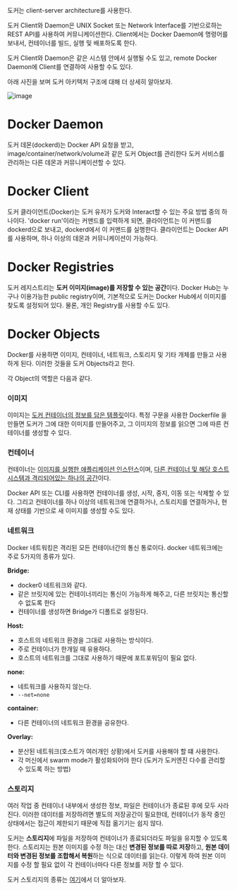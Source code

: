 
도커는 client-server architecture를 사용한다.

도커 Client와 Daemon은 UNIX Socket 또는 Network Interface를 기반으로하는 REST API를 사용하여 커뮤니케이션한다. Client에서는 Docker Daemon에 명령어를 보내서, 컨테이너를 빌드, 실행 및 배포하도록 한다.

도커 Client와 Daemon은 같은 시스템 안에서 실행될 수도 있고, remote Docker Daemon에 Client를 연결하여 사용할 수도 있다.

아래 사진을 보며 도커 아키텍처 구조에 대해 더 상세히 알아보자.

![image](https://user-images.githubusercontent.com/81006587/201558603-b3b6f3ab-015f-4957-b32b-d4b82dd7f7bb.png)

# Docker Daemon
도커 데몬(dockerd)는 Docker API 요청을 받고, image/container/network/volume과 같은 도커 Object를 관리한다 도커 서비스를 관리하는 다른 데몬과 커뮤니케이션할 수 있다.

# Docker Client
도커 클라이언트(Docker)는 도커 유저가 도커와 Interact할 수 있는 주요 방법 중의 하나이다.
'docker run'이라는 커맨드를 입력하게 되면, 클라이언트는 이 커맨드를 dockerd으로 보내고, dockerd에서 이 커맨드를 실행한다. 
클라이언트는 Docker API를 사용하며, 하나 이상의 데몬과 커뮤니케이션이 가능하다.

# Docker Registries
도커 레지스트리는 **도커 이미지(image)를 저장할 수 있는 공간**이다.
Docker Hub는 누구나 이용가능한 public registry이며, 기본적으로 도커는 Docker Hub에서 이미지를 찾도록 설정되어 있다. 물론, 개인 Registry를 사용할 수도 있다.

# Docker Objects
Docker를 사용하면 이미지, 컨테이너, 네트워크, 스토리지 및 기타 개체를 만들고 사용하게 된다. 이러한 것들을 도커 Objects라고 한다.

각 Object의 역할은 다음과 같다.

### 이미지

이미지는 <u>도커 컨테이너의 정보를 담은 템플릿</u>이다. 특정 구문을 사용한 Dockerfile 을 만들면 도커가 그에 대한 이미지를 만들어주고, 그 이미지의 정보를 읽으면 그에 따른 컨테이너를 생성할 수 있다.

### 컨테이너

컨테이너는 <u>이미지를 실행한 애플리케이션 인스턴스</u>이며, <u>다른 컨테이너 및 해당 호스트 시스템과 격리되어있는 하나의 공간</u>이다.

Docker API 또는 CLI를 사용하면 컨테이너를 생성, 시작, 중지, 이동 또는 삭제할 수 있다. 그리고 컨테이너를 하나 이상의 네트워크에 연결하거나, 스토리지를 연결하거나, 현재 상태를 기반으로 새 이미지를 생성할 수도 있다.

### 네트워크

Docker 네트워킹은 격리된 모든 컨테이너간의 통신 통로이다. docker 네트워크에는 주로 5가지의 종류가 있다. <br/>

**Bridge:**
- docker0 네트워크와 같다.
- 같은 브릿지에 있는 컨테이너끼리는 통신이 가능하게 해주고, 다른 브릿지는 통신할 수 없도록 한다
- 컨테이너를 생성하면 Bridge가 디폴트로 설정된다.

**Host:**
- 호스트의 네트워크 환경을 그대로 사용하는 방식이다.
- 주로 컨테이너가 한개일 때 유용하다.
- 호스트의 네트워크를 그대로 사용하기 때문에 포트포워딩이 필요 없다.

**none:**
- 네트워크를 사용하지 않는다.
- `--net=none`

**container:**
- 다른 컨테이너의 네트워크 환경을 공유한다.

**Overlay:**
- 분산된 네트워크(호스트가 여러개인 상황)에서 도커를 사용해야 할 떄 사용한다.
- 각 머신에서 swarm mode가 활성화되어야 한다 (도커가 도커엔진 다수를 관리할 수 있도록 하는 방법)

### 스토리지

여러 작업 중 컨테이너 내부에서 생성한 정보, 파일은 컨테이너가 종료된 후에 모두 사라진다. 이러한 데이터를 저장하려면 별도의 저장공간이 필요한데, 컨테이너가 동작 중인 상태에서는 접근이 제한되기 때문에 직접 옮기기는 쉽지 않다.

도커는 **스토리지**에 파일을 저장하여 컨테이너가 종료되더라도 파일을 유지할 수 있도록 한다. 스토리지는 원본 이미지를 수정 하는 대신 **변경된 정보를 따로 저장**하고, **원본 데이터와 변경된 정보를 조합해서 복원**하는 식으로 데이터를 읽는다. 이렇게 하여 원본 이미지를 수정 할 필요 없이 각 컨테이너마다 다른 정보를 저장 할 수 있다.

도커 스토리지의 종류는 <a href="./도커 스토리지.md">여기</a>에서 더 알아보자.
